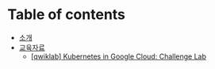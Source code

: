 # Table of contents

* [소개](README.md)
* [교육자료](education/README.md)
  * [\[qwiklab\] Kubernetes in Google Cloud: Challenge Lab](education/kubernetes-in-google-cloud.md)

